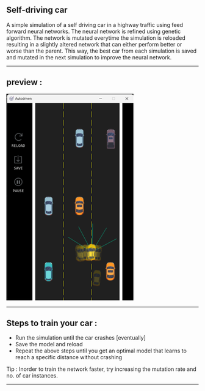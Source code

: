 ## Self-driving car

A simple simulation of a self driving car in a highway traffic using feed forward neural networks. The neural network is refined using genetic algorithm. The network is mutated everytime the simulation is reloaded resulting in a slightly altered network that can either perform better or worse than the parent. This way, the best car from each simulation is saved and mutated in the next simulation to improve the neural network.

***

## preview :

<img src=".\preview.png" margin="10px"></img>

***

## Steps to train your car :

 - Run the simulation until the car crashes [eventually]
 - Save the model and reload
 - Repeat the above steps until you get an optimal model that learns to reach a specific distance without crashing

Tip : Inorder to train the network faster, try increasing the mutation rate and no. of car instances.

***